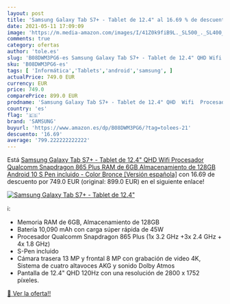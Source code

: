 ```yaml
---
layout: post
title: 'Samsung Galaxy Tab S7+ - Tablet de 12.4" al 16.69 % de descuento'
date: 2021-05-11 17:09:09
image: 'https://m.media-amazon.com/images/I/41Z0k9fiB9L._SL500_._SL400_.jpg'
comments: true
category: ofertas
author: 'tole.es'
slug: 'B08DWM3PG6-es Samsung Galaxy Tab S7+ - Tablet de 12.4" QHD Wifi...'
sku: 'B08DWM3PG6-es'
tags: [ 'Informática','Tablets','android','samsung', ]
actualPrice: 749.0 EUR
currency: EUR
price: 749.0
comparePrice: 899.0 EUR
prodname: 'Samsung Galaxy Tab S7+ - Tablet de 12.4" QHD  Wifi  Procesador Qualcomm Snapdragon 865 Plus  RAM de 6GB  Almacenamiento de 128GB  Android 10  S Pen incluido  - Color Bronce [Versión española]'
country: 'es'
flag: '🇪🇸'
brand: 'SAMSUNG'
buyurl: 'https://www.amazon.es/dp/B08DWM3PG6/?tag=tolees-21'
descuento: '16.69'
average: '799.222222222222'
---
```


Está [Samsung Galaxy Tab S7+ - Tablet de 12.4" QHD  Wifi  Procesador Qualcomm Snapdragon 865 Plus  RAM de 6GB  Almacenamiento de 128GB  Android 10  S Pen incluido  - Color Bronce [Versión española]](https://www.amazon.es/dp/B08DWM3PG6/?tag=tolees-21) con 16.69 de descuento por 749.0 EUR (original: 899.0 EUR) en el siguiente enlace!

[![Samsung Galaxy Tab S7+ - Tablet de 12.4"](https://m.media-amazon.com/images/I/41Z0k9fiB9L._SL500_._SL400_.jpg)](https://www.amazon.es/dp/B08DWM3PG6/?tag=tolees-21)

ℹ️:

- Memoria RAM de 6GB, Almacenamiento de 128GB
- Batería 10,090 mAh con carga súper rápida de 45W
- Procesador Qualcomm Snapdragon 865 Plus (1x 3.2 GHz +3x 2.4 GHz + 4x 1.8 GHz)
- S-Pen incluido
- Cámara trasera 13 MP y frontal 8 MP con grabación de video 4K, Sistema de cuatro altavoces AKG y sonido Dolby Atmos
- Pantalla de 12.4" QHD 120Hz con una resolución de 2800 x 1752 píxeles.

[🛒 Ver la oferta!!](https://www.amazon.es/dp/B08DWM3PG6/?tag=tolees-21)

